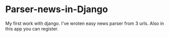 # Parser-news-in-Django

My first work with django. I've wroten easy news parser from 3 urls. Also in this app you can register.
